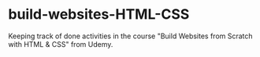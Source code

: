 # build-websites-HTML-CSS
Keeping track of done activities in the course "Build Websites from Scratch with HTML &amp; CSS" from Udemy.
